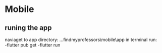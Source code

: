 # Mobile

## runing the app
naviaget to app directory:  ...findmyprofessors\mobile\app
in terminal run:  
    -flutter pub get
    -flutter run

